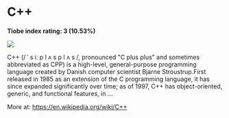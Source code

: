 # C++
**Tiobe index rating: 3 (10.53%)**



![](https://e7.pngegg.com/pngimages/724/306/png-clipart-c-logo-c-programming-language-icon-letter-c-blue-logo.png)

C++ (/ ˈ s iː p l ʌ s p l ʌ s /, pronounced "C plus plus" and sometimes abbreviated as CPP) is a high-level, general-purpose programming language created by Danish computer scientist Bjarne Stroustrup.First released in 1985 as an extension of the C programming language, it has since expanded significantly over time; as of 1997, C++ has object-oriented, generic, and functional features, in ...

More at: https://en.wikipedia.org/wiki/C++
